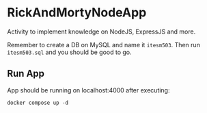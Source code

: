 # RickAndMortyNodeApp
Activity to implement knowledge on NodeJS, ExpressJS and more.

Remember to create a DB on MySQL and name it `itesm503`. Then run `itesm503.sql` and you should be good to go.

## Run App
App should be running on localhost:4000 after executing:  
```
docker compose up -d
```

